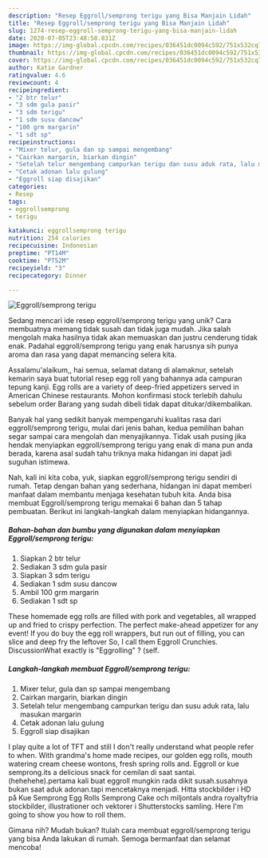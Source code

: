 ```yaml
---
description: "Resep Eggroll/semprong terigu yang Bisa Manjain Lidah"
title: "Resep Eggroll/semprong terigu yang Bisa Manjain Lidah"
slug: 1274-resep-eggroll-semprong-terigu-yang-bisa-manjain-lidah
date: 2020-07-05T23:48:58.831Z
image: https://img-global.cpcdn.com/recipes/036451dc0094c592/751x532cq70/eggrollsemprong-terigu-foto-resep-utama.jpg
thumbnail: https://img-global.cpcdn.com/recipes/036451dc0094c592/751x532cq70/eggrollsemprong-terigu-foto-resep-utama.jpg
cover: https://img-global.cpcdn.com/recipes/036451dc0094c592/751x532cq70/eggrollsemprong-terigu-foto-resep-utama.jpg
author: Katie Gardner
ratingvalue: 4.6
reviewcount: 4
recipeingredient:
- "2 btr telur"
- "3 sdm gula pasir"
- "3 sdm terigu"
- "1 sdm susu dancow"
- "100 grm margarin"
- "1 sdt sp"
recipeinstructions:
- "Mixer telur, gula dan sp sampai mengembang"
- "Cairkan margarin, biarkan dingin"
- "Setelah telur mengembang campurkan terigu dan susu aduk rata, lalu masukan margarin"
- "Cetak adonan lalu gulung"
- "Eggroll siap disajikan"
categories:
- Resep
tags:
- eggrollsemprong
- terigu

katakunci: eggrollsemprong terigu 
nutrition: 254 calories
recipecuisine: Indonesian
preptime: "PT14M"
cooktime: "PT52M"
recipeyield: "3"
recipecategory: Dinner

---
```



![Eggroll/semprong terigu](https://img-global.cpcdn.com/recipes/036451dc0094c592/751x532cq70/eggrollsemprong-terigu-foto-resep-utama.jpg)

Sedang mencari ide resep eggroll/semprong terigu yang unik? Cara membuatnya memang tidak susah dan tidak juga mudah. Jika salah mengolah maka hasilnya tidak akan memuaskan dan justru cenderung tidak enak. Padahal eggroll/semprong terigu yang enak harusnya sih punya aroma dan rasa yang dapat memancing selera kita.

Assalamu&#39;alaikum,, hai semua, selamat datang di alamaknur, setelah kemarin saya buat tutorial resep egg roll yang bahannya ada campuran tepung kanji. Egg rolls are a variety of deep-fried appetizers served in American Chinese restaurants. Mohon konfirmasi stock terlebih dahulu sebelum order Barang yang sudah dibeli tidak dapat ditukar/dikembalikan.

Banyak hal yang sedikit banyak mempengaruhi kualitas rasa dari eggroll/semprong terigu, mulai dari jenis bahan, kedua pemilihan bahan segar sampai cara mengolah dan menyajikannya. Tidak usah pusing jika hendak menyiapkan eggroll/semprong terigu yang enak di mana pun anda berada, karena asal sudah tahu triknya maka hidangan ini dapat jadi suguhan istimewa.


Nah, kali ini kita coba, yuk, siapkan eggroll/semprong terigu sendiri di rumah. Tetap dengan bahan yang sederhana, hidangan ini dapat memberi manfaat dalam membantu menjaga kesehatan tubuh kita. Anda bisa membuat Eggroll/semprong terigu memakai 6 bahan dan 5 tahap pembuatan. Berikut ini langkah-langkah dalam menyiapkan hidangannya.

<!--inarticleads1-->

##### Bahan-bahan dan bumbu yang digunakan dalam menyiapkan Eggroll/semprong terigu:

1. Siapkan 2 btr telur
1. Sediakan 3 sdm gula pasir
1. Siapkan 3 sdm terigu
1. Sediakan 1 sdm susu dancow
1. Ambil 100 grm margarin
1. Sediakan 1 sdt sp


These homemade egg rolls are filled with pork and vegetables, all wrapped up and fried to crispy perfection. The perfect make-ahead appetizer for any event! If you do buy the egg roll wrappers, but run out of filling, you can slice and deep fry the leftover So, I call them Eggroll Crunchies. DiscussionWhat exactly is &#34;Eggrolling&#34; ? (self. 

<!--inarticleads2-->

##### Langkah-langkah membuat Eggroll/semprong terigu:

1. Mixer telur, gula dan sp sampai mengembang
1. Cairkan margarin, biarkan dingin
1. Setelah telur mengembang campurkan terigu dan susu aduk rata, lalu masukan margarin
1. Cetak adonan lalu gulung
1. Eggroll siap disajikan


I play quite a lot of TFT and still I don&#39;t really understand what people refer to when. With grandma&#39;s home made recipes, our golden egg rolls, mouth watering cream cheese wontons, fresh spring rolls and. Eggroll or kue semprong.its a delicious snack for cemilan di saat santai.(hehehehe).pertama kali buat eggroll mungkin rada dikit susah.susahnya bukan saat aduk adonan.tapi mencetaknya menjadi. Hitta stockbilder i HD på Kue Semprong Egg Rolls Semprong Cake och miljontals andra royaltyfria stockbilder, illustrationer och vektorer i Shutterstocks samling. Here I&#39;m going to show you how to roll them. 

Gimana nih? Mudah bukan? Itulah cara membuat eggroll/semprong terigu yang bisa Anda lakukan di rumah. Semoga bermanfaat dan selamat mencoba!

